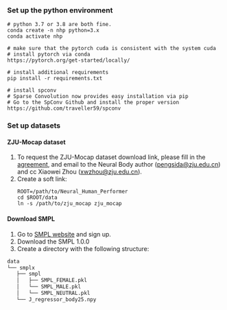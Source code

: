 ### Set up the python environment

```
# python 3.7 or 3.8 are both fine. 
conda create -n nhp python=3.x
conda activate nhp

# make sure that the pytorch cuda is consistent with the system cuda
# install pytorch via conda
https://pytorch.org/get-started/locally/

# install additional requirements
pip install -r requirements.txt

# install spconv
# Sparse Convolution now provides easy installation via pip
# Go to the SpConv Github and install the proper version
https://github.com/traveller59/spconv
```

### Set up datasets



#### ZJU-Mocap dataset

1. To request the ZJU-Mocap dataset download link, please fill in the [agreement](https://zjueducn-my.sharepoint.com/:b:/g/personal/pengsida_zju_edu_cn/EUPiybrcFeNEhdQROx4-LNEBm4lzLxDwkk1SBcNWFgeplA?e=BGDiQh), and email to the Neural Body author (pengsida@zju.edu.cn) and cc Xiaowei Zhou (xwzhou@zju.edu.cn).
2. Create a soft link:
    ```
    ROOT=/path/to/Neural_Human_Performer
    cd $ROOT/data
    ln -s /path/to/zju_mocap zju_mocap
    ```
   
#### Download SMPL
1. Go to [SMPL website](https://smpl.is.tue.mpg.de/) and sign up.
2. Download the SMPL 1.0.0
3. Create a directory with the following structure:
```bash
data
└── smplx
   ├── smpl
   │   ├── SMPL_FEMALE.pkl
   │   └── SMPL_MALE.pkl
   │   └── SMPL_NEUTRAL.pkl
   └── J_regressor_body25.npy
```